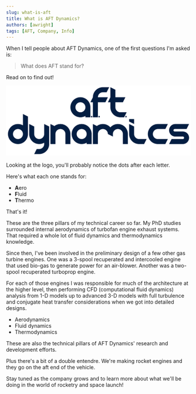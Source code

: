 ```yaml
---
slug: what-is-aft
title: What is AFT Dynamics?
authors: [awright]
tags: [AFT, Company, Info]
---
```


When I tell people about AFT Dynamics, one of the first questions I'm asked is:

> What does AFT stand for?

Read on to find out!

<!-- truncate -->

![AFT Dynamics Logo](../static/img/logo-stacked.svg)

Looking at the logo, you'll probably notice the dots after each letter.

Here's what each one stands for: 

- **A**ero
- **F**luid
- **T**hermo

That's it!

These are the three pillars of my technical career so far. My PhD studies surrounded internal aerodynamics of turbofan engine exhaust systems. That required a whole lot of fluid dynamics and thermodynamics knowledge.

Since then, I've been involved in the preliminary design of a few other gas turbine engines. One was a 3-spool recuperated and intercooled engine that used bio-gas to generate power for an air-blower. Another was a two-spool recuperated turboprop engine. 

For each of those engines I was responsible for much of the architecture at the higher level, then performing CFD (computational fluid dynamics) analysis from 1-D models up to advanced 3-D models with full turbulence and conjugate heat transfer considerations when we got into detailed designs.

- Aerodynamics
- Fluid dynamics
- Thermodynamics

These are also the technical pillars of AFT Dynamics' research and development efforts.

Plus there's a bit of a double entendre. We're making rocket engines and they go on the aft end of the vehicle.

Stay tuned as the company grows and to learn more about what we'll be doing in the world of rocketry and space launch!
